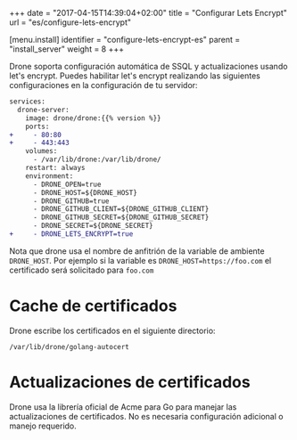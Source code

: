 +++
date = "2017-04-15T14:39:04+02:00"
title = "Configurar Lets Encrypt"
url = "es/configure-lets-encrypt"

[menu.install]
  identifier = "configure-lets-encrypt-es"
  parent = "install_server"
  weight = 8
+++

Drone soporta configuración automática de SSQL y actualizaciones usando let's encrypt. Puedes habilitar let's encrypt realizando las siguientes configuraciones en la configuración de tu servidor:

```diff
services:
  drone-server:
    image: drone/drone:{{% version %}}
    ports:
+     - 80:80
+     - 443:443
    volumes:
      - /var/lib/drone:/var/lib/drone/
    restart: always
    environment:
      - DRONE_OPEN=true
      - DRONE_HOST=${DRONE_HOST}
      - DRONE_GITHUB=true
      - DRONE_GITHUB_CLIENT=${DRONE_GITHUB_CLIENT}
      - DRONE_GITHUB_SECRET=${DRONE_GITHUB_SECRET}
      - DRONE_SECRET=${DRONE_SECRET}
+     - DRONE_LETS_ENCRYPT=true
```

Nota que drone usa el nombre de anfitrión de la variable de ambiente `DRONE_HOST`. Por ejemplo si la variable es `DRONE_HOST=https://foo.com` el certificado será solicitado para `foo.com`

<!-- Una vez habilitado puedes visitar tu sitio usando http y https. No hay planes inmediatos de redireccionar desde http a https, pero lo estaremos considerando para un futuro lanzamiento.-->

# Cache de certificados

Drone escribe los certificados en el siguiente directorio:

```
/var/lib/drone/golang-autocert
```

# Actualizaciones de certificados

Drone usa la librería oficial de Acme para Go para manejar las actualizaciones de certificados. No es necesaria configuración adicional o manejo requerido.
